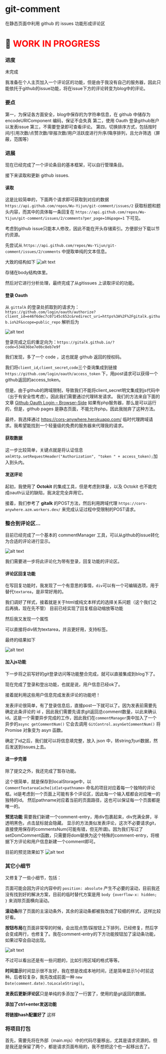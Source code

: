 # git-comment
在静态页面中利用 github 的 issues 功能形成评论区

# 🚧 <span style="color: red;">WORK IN PROGRESS</span>

### 进度



未完成

我准备在个人主页加入一个评论区的功能，但是由于我没有自己的服务器，因此只能依托于github的issue功能，将在issue下方的评论转变为blog中的评论。

### 要点

第一，为保证各方面安全，blog中保存的为字符串信息，在 github 中储存为 encodeURIComponent 编码，保证不会失真
第二，使用 Oauth 登录github账户以发表issue
第三，不需要登录即可查看评论。
第四，切换排序方式，包括按时间/引用次数/点赞次数/举报次数/用户活跃度进行升序/降序排列，且允许筛选（屏蔽，范围等）

### 进展

现在已经完成了一个评论条目的基本框架，可以自行管理条目。

接下来读取和更新 github issues.

#### 读取

这是比较简单的，下面两个请求即可获取到对应的数据 `https://api.github.com/repos/Wu-Yijun/git-comment/issues/2` 获取标题和题头内容，而其中的具体每一条回复在 `https://api.github.com/repos/Wu-Yijun/git-comment/issues/2/comments?per_page=10&page=1` 下可见。

考虑到github issue只能本人修改，因此不能在开头存储索引。方便部分下载以节约资源。

先尝试从 `https://api.github.com/repos/Wu-Yijun/git-comment/issues/2/comments` 中提取单纯的文本信息。

大致的结构如下
![alt text](images/image.png)

存储在body结构体里。

然后对它进行分析处理，最终完成了从gitissues 上读取评论的功能。

#### 登录 Oauth

从 `gittalk` 的登录处抓取到的请求为：`https://github.com/login/oauth/authorize?client_id=e46f6dec7c07145c652c&redirect_uri=https%3A%2F%2Fgitalk.github.io%2F&scope=public_repo` 解析后为

![alt text](images/image2.png)

登录完成之后的重定向为：`https://gitalk.github.io/?code=534836be7e0bc8eb7e9f`

我们发现，多了一个 code ，这也就是 github 返回的授权码。

我们将`client_id`,`client_secret`,`code`三个查询集成到链接 `https://github.com/login/oauth/access_token` 下，用post请求可以获得一个github返回的access_token。

但是，由于github的跨域限制，导致我们不能将client_secret明文集成到js代码中（出于有安全性考虑）。因此我们需要通过代理转发请求。
我们的方法来自下面的文章 [Github Oauth Login – Browser-Side](https://blog.vjeux.com/2012/javascript/github-oauth-login-browser-side.html "Github Oauth 登录 – 浏览器端")
如果有php服务器，那么是可以运行的，但是，github pages 是静态页面，不能允许php。因此我抛弃了这种方法。

最终，我选择通过 https://cors-anywhere.herokuapp.com/ 临时代理跨域请求。我希望能找到一个轻量级的免费的服务器来代理我的请求。



#### 获取数据

这一步比较简单，关键点就是将认证信息`xmlHttp.setRequestHeader("Authorization", "token " + access_token);`加入到头内。

#### 发送评论

起初，我使用了 **Octokit** 的集成工具，但是考虑到体量，以及 Octokit 也不能完成oauth认证的缺陷，我决定完全弃用它。

接着，我们参考了 **gitalk** 的POST方法，然后利用跨域代理 `https://cors-anywhere.azm.workers.dev/` 来完成认证过程中受限制的POST请求。

### 整合到评论区... 

目前已经完成了一个基本的 commentManager 工具，可以从github的issue转化为合适的评论进行显示。

![alt text](images/image3.png)

我们需要进一步将此评论化为带有登录，回复功能的评论区。

#### 评论区回复功能

在写回复功能时，我发现了一个有意思的事情，`div`可以有一个可编辑选项，用于替代`textarea`，是非常好用的。

我们调好了样式，接着就是关于html或纯文本样式的选择关系问题（这个我们之后再搞，现在先不管）
目前已经实现了回复框自动缩放等功能

然后我又发现一个属性

可以直接将div转为textarea，并且更好用，支持标签。

最终的结果如下

![alt text](images/image4.png)

#### 加入js功能

下一步将之前写好的git登录访问等功能整合完成，就可以直接集成到blog下了。

现在完成了登录和登出功能，也就是说，用户信息已经ok了。

接着就利用这些用户信息完成发表评论的功能吧！

发表评论很简单，有了登录信息后，直接post一下就可以了。因为发表前需要先确定此条评论的 id ，因此我们需要先请求git返回总comment数量，以此来确认id。这是一个需要异步完成的工作，因此我们在`commentManager`类中加入了一个异步的`async getCommentNum()` 它会去调用 `GitControl.asynGetCommentNum()` 将 Promise 对象变为 asyn 函数。

确定了id之后，我们就可以将信息填完整，放入 json 中，转string为uri数据，然后发送到issues上去。

#### 进一步完善

除了提交之外，我还完成了暂存功能。

这个很简单，就是保存到localStorage中，以 `CommentTextareaCache[id]at<pathname>` 命名的项目对应着每一个独特的评论框。id是考虑到一个页面上可能有多个评论区，因此每一个输入框都会对应唯一的独特的id。
然后pathname对应着当前的页面路径，这也可以保证每一个页面都是唯一的。

**预览功能** 需要我们新建一个comment-entry，用div包裹起来，div充满全屏，半透明黑色，点击鼠标就会隐藏。
显示的方法类似发表评论，这次不必要请求git，直接使用保存的commentsNum(可能有错，但无所谓)。因为我们写过了setDomComment函数，只需要将dom替换为这个特殊的comment-entry，将根据下方评论和用户信息新建一个comment即可。

目前的预览效果如下
![alt text](images/image5.png)



### 其它小细节

又修复了一些小细节，包括：

页面可能会因为评论内容中的 `position: absolute` 产生不必要的滚动，目前我还没有找到好的解决方案，目前的临时替代方案是用 `body {overflow-x: hidden; }` 来消除页面横向滚动。

**滚动条**除了页面的主滚动条外，其余的滚动条都被我改成了较细的样式，这样比较好看。

**按钮布局**在页面非常窄的时候，会出现点赞/踩按钮上下排列，已经修复，然后字会变成两行，也修复了。我在comment-entry的下方功能按钮加了滚动条功能，如果过窄会自动出现。

![alt text](images/image6.png)

不过可以看出还是有一些问题的，比如引用区域的格式等等。

**时间显示**时间显示很不友好，我在想是改成本地时间，还是简单显示1小时前这种。后者较复杂，我先改成前面一种 `new Date(comment.date).toLocaleString()`。

**发表后更新评论区**只是单纯的多添加了一行罢了，使用的是git返回的数据。

**添加了ctrl+enter发送功能**

**将链接hash配置好了** 这样

### 将项目打包

首先，需要先将在外部（main.mjs）中的代码尽量移出，尤其是请求资源的。但是我还是保留了两个，都是请求页面布局的，我不想把这个也一起移出去了。